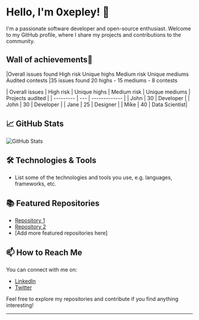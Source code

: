 
<!-- Your Name and Introduction -->
# Hello, I'm 0xepley! 👋

I'm a passionate software developer and open-source enthusiast. Welcome to my GitHub profile, where I share my projects and contributions to the community.

<!-- Profile Picture -->
## Wall of achievements🥳
|Overall issues found	High risk	Unique highs	Medium risk	Unique mediums	Audited contests
|35 issues found	20 highs	-	15 mediums	-	8 contests


| Overall issues | High risk | Unique highs | Medium risk | Unique mediums | Projects audited |
| --------- | --- | ------------- |
| John      | 30  | Developer     | | John      | 30  | Developer     | 
| Jane      | 25  | Designer      |
| Mike      | 40  | Data Scientist|



<!-- GitHub Stats -->
## 📈 GitHub Stats

![GitHub Stats](https://github-readme-stats.vercel.app/api?username=Nabeel-javaid&show_icons=true&count_private=true&hide=contribs,prs&theme=radical)

<!-- Technologies & Tools -->
## 🛠️ Technologies & Tools

- List some of the technologies and tools you use, e.g. languages, frameworks, etc.

<!-- Featured Repositories -->
## 📚 Featured Repositories

- [Repository 1](https://github.com/YOUR_GITHUB_USERNAME/repository-1)
- [Repository 2](https://github.com/YOUR_GITHUB_USERNAME/repository-2)
- [Add more featured repositories here]

<!-- How to Reach Me -->
## 📫 How to Reach Me

You can connect with me on:

- [LinkedIn](URL_TO_YOUR_LINKEDIN_PROFILE)
- [Twitter](URL_TO_YOUR_TWITTER_PROFILE)

Feel free to explore my repositories and contribute if you find anything interesting!

<!-- Footer -->
---
<p align="center">
  <!-- Add your other social media links or website here -->
</p>


<!--
**Nabeel-javaid/Nabeel-javaid** is a ✨ _special_ ✨ repository because its `README.md` (this file) appears on your GitHub profile.

Here are some ideas to get you started:

- 🔭 I’m currently working on ...
- 🌱 I’m currently learning ...
- 👯 I’m looking to collaborate on ...
- 🤔 I’m looking for help with ...
- 💬 Ask me about ...
- 📫 How to reach me: ...
- 😄 Pronouns: ...
- ⚡ Fun fact: ...
-->
